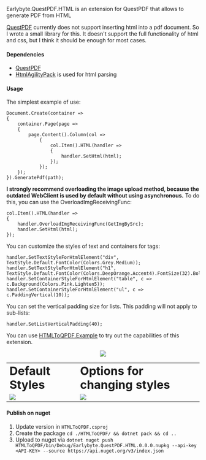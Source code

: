 Earlybyte.QuestPDF.HTML is an extension for QuestPDF that allows to generate PDF from HTML

[QuestPDF](https://github.com/QuestPDF/QuestPDF) currently does not support inserting html into a pdf document. So I wrote a small library for this. It doesn't support the full functionality of html and css, but I think it should be enough for most cases.

#### Dependencies

- [QuestPDF](https://github.com/QuestPDF/QuestPDF)
- [HtmlAgilityPack](https://html-agility-pack.net/) is used for html parsing

#### Usage

The simplest example of use:

```
Document.Create(container =>
{
    container.Page(page =>
    {
        page.Content().Column(col =>
            {
                col.Item().HTML(handler =>
                {
                    handler.SetHtml(html);
                });
            });
    });
}).GeneratePdf(path);
```

**I strongly recommend overloading the image upload method, because the outdated WebClient is used by default without using asynchronous.**
To do this, you can use the OverloadImgReceivingFunc:

```
col.Item().HTML(handler =>
{
    handler.OverloadImgReceivingFunc(GetImgBySrc);
    handler.SetHtml(html);
});
```

You can customize the styles of text and containers for tags:

```
handler.SetTextStyleForHtmlElement("div", TextStyle.Default.FontColor(Colors.Grey.Medium));
handler.SetTextStyleForHtmlElement("h1", TextStyle.Default.FontColor(Colors.DeepOrange.Accent4).FontSize(32).Bold());
handler.SetContainerStyleForHtmlElement("table", c => c.Background(Colors.Pink.Lighten5));
handler.SetContainerStyleForHtmlElement("ul", c => c.PaddingVertical(10));
```

You can set the vertical padding size for lists. This padding will not apply to sub-lists:

```
handler.SetListVerticalPadding(40);
```

You can use [HTMLToQPDF.Example](https://github.com/Earlybyte/HTMLToQPDF/releases/tag/1.2.0) to try out the capabilities of this extension.

<p align="center">
  <img src="https://user-images.githubusercontent.com/26045342/195960914-1aef2f7e-f5bb-4c4b-bbe9-cd4770a0527f.png" />
</p>

<table border="0">
 <tr>
    <td><b style="font-size:30px">Default Styles</b></td>
    <td><b style="font-size:30px">Options for changing styles</b></td>
 </tr>
 <tr>
    <td><img src="https://user-images.githubusercontent.com/26045342/195960950-8bf101e9-c64e-482c-9993-39f9646d0e2f.png" /></td>
    <td><img src="https://user-images.githubusercontent.com/26045342/195960936-6f014456-a074-4672-aa39-03cdcdcc3afc.png" /></td>
 </tr>
</table>

#### Publish on nuget

1. Update version in `HTMLToQPDF.csproj`
2. Create the package `cd ./HTMLToQPDF/ && dotnet pack && cd ..`
3. Upload to nuget via `dotnet nuget push HTMLToQPDF/bin/Debug/Earlybyte.QuestPDF.HTML.0.0.0.nupkg --api-key <API-KEY> --source https://api.nuget.org/v3/index.json`
